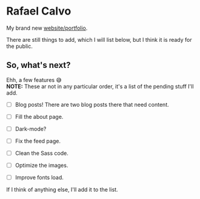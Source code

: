# Rafael Calvo

My brand new [website/portfolio](https://rafacalvo.dev).

There are still things to add, which I will list below, but I think it is ready for the public.


## So, what's next?
Ehh, a few features 😅  
**NOTE:** These ar not in any particular order, it's a list of the pending stuff I'll add.

- [ ] Blog posts! There are two blog posts there that need content. 
- [ ] Fill the about page.
- [ ] Dark-mode?
- [ ] Fix the feed page.
- [ ] Clean the Sass code.
- [ ] Optimize the images.
- [ ] Improve fonts load.


If I think of anything else, I'll add it to the list.
